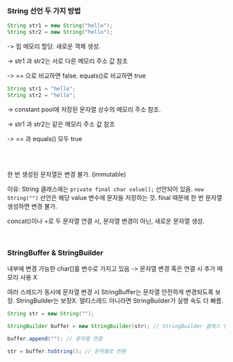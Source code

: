 ### String 선언 두 가지 방법

```java
String str1 = new String("hello");
String str2 = new String("hello");
```
-> 힙 메모리 할당. 새로운 객체 생성. 

-> str1 과 str2는 서로 다른 메모리 주소 값 참조

-> == 으로 비교하면 false. equals()로 비교하면 true

```java
String str1 = "hello";
String str2 = "hello";
```
-> constant pool에 저장된 문자열 상수의 메모리 주소 참조. 

-> str1 과 str2는 같은 메모리 주소 값 참조

-> == 과 equals() 모두 true

<br/>
<br/>

한 번 생성된 문자열은 변경 불가. (immutable)

이유: String 클래스에는 `private final char value[];` 선언되어 있음. `new String("")` 선언은 해당 value 변수에 문자들 저장하는 것. final 때문에 한 번 문자열 생성하면 변경 불가.

concat()이나 +로 두 문자열 연결 시, 문자열 변경이 아닌, 새로운 문자열 생성.

<br/>

### StringBuffer & StringBuilder

내부에 변경 가능한 char[]를 변수로 가지고 있음 -> 문자열 변경 혹은 연결 시 추가 메모리 사용 X

여러 스레드가 동시에 문자열 변경 시 StringBuffer는 문자열 안전하게 변경되도록 보장. StringBuilder는 보장X. 멀티스레드 아니라면 StringBuilder가 실행 속도 더 빠름.

```java
String str = new String("");

StringBuilder buffer = new StringBuilder(str); // StringBuilder 클래스 생성

buffer.append(""); // 문자열 연결

str = buffer.toString(); // 문자열로 반환
```